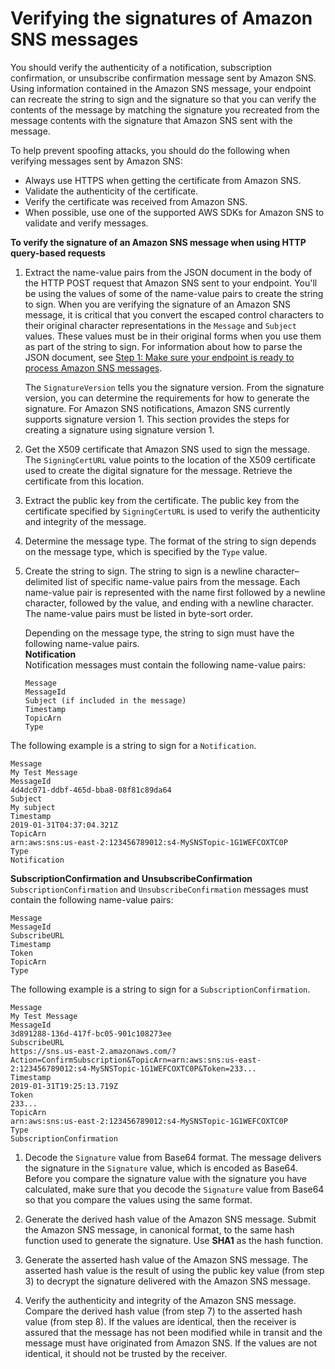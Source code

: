 # Verifying the signatures of Amazon SNS messages<a name="sns-verify-signature-of-message"></a>

You should verify the authenticity of a notification, subscription confirmation, or unsubscribe confirmation message sent by Amazon SNS\. Using information contained in the Amazon SNS message, your endpoint can recreate the string to sign and the signature so that you can verify the contents of the message by matching the signature you recreated from the message contents with the signature that Amazon SNS sent with the message\.

To help prevent spoofing attacks, you should do the following when verifying messages sent by Amazon SNS:
+ Always use HTTPS when getting the certificate from Amazon SNS\.
+ Validate the authenticity of the certificate\.
+ Verify the certificate was received from Amazon SNS\.
+ When possible, use one of the supported AWS SDKs for Amazon SNS to validate and verify messages\.

**To verify the signature of an Amazon SNS message when using HTTP query\-based requests**

1. Extract the name\-value pairs from the JSON document in the body of the HTTP POST request that Amazon SNS sent to your endpoint\. You'll be using the values of some of the name\-value pairs to create the string to sign\. When you are verifying the signature of an Amazon SNS message, it is critical that you convert the escaped control characters to their original character representations in the `Message` and `Subject` values\. These values must be in their original forms when you use them as part of the string to sign\. For information about how to parse the JSON document, see [Step 1: Make sure your endpoint is ready to process Amazon SNS messages](SendMessageToHttp.prepare.md)\. 

   The `SignatureVersion` tells you the signature version\. From the signature version, you can determine the requirements for how to generate the signature\. For Amazon SNS notifications, Amazon SNS currently supports signature version 1\. This section provides the steps for creating a signature using signature version 1\.

1. Get the X509 certificate that Amazon SNS used to sign the message\. The `SigningCertURL` value points to the location of the X509 certificate used to create the digital signature for the message\. Retrieve the certificate from this location\. 

1. Extract the public key from the certificate\. The public key from the certificate specified by `SigningCertURL` is used to verify the authenticity and integrity of the message\. 

1. Determine the message type\. The format of the string to sign depends on the message type, which is specified by the `Type` value\.

1. Create the string to sign\. The string to sign is a newline character–delimited list of specific name\-value pairs from the message\. Each name\-value pair is represented with the name first followed by a newline character, followed by the value, and ending with a newline character\. The name\-value pairs must be listed in byte\-sort order\.

   Depending on the message type, the string to sign must have the following name\-value pairs\.  
**Notification**  
Notification messages must contain the following name\-value pairs:  

   ```
   Message
   MessageId
   Subject (if included in the message)
   Timestamp
   TopicArn
   Type
   ```
The following example is a string to sign for a `Notification`\.  

   ```
   Message
   My Test Message
   MessageId
   4d4dc071-ddbf-465d-bba8-08f81c89da64
   Subject
   My subject
   Timestamp
   2019-01-31T04:37:04.321Z
   TopicArn
   arn:aws:sns:us-east-2:123456789012:s4-MySNSTopic-1G1WEFCOXTC0P
   Type
   Notification
   ```  
**SubscriptionConfirmation and UnsubscribeConfirmation**  
`SubscriptionConfirmation` and `UnsubscribeConfirmation` messages must contain the following name\-value pairs:  

   ```
   Message
   MessageId
   SubscribeURL
   Timestamp
   Token
   TopicArn
   Type
   ```
The following example is a string to sign for a `SubscriptionConfirmation`\.  

   ```
   Message
   My Test Message
   MessageId
   3d891288-136d-417f-bc05-901c108273ee
   SubscribeURL
   https://sns.us-east-2.amazonaws.com/?Action=ConfirmSubscription&TopicArn=arn:aws:sns:us-east-2:123456789012:s4-MySNSTopic-1G1WEFCOXTC0P&Token=233...
   Timestamp
   2019-01-31T19:25:13.719Z
   Token
   233...
   TopicArn
   arn:aws:sns:us-east-2:123456789012:s4-MySNSTopic-1G1WEFCOXTC0P
   Type
   SubscriptionConfirmation
   ```

1. Decode the `Signature` value from Base64 format\. The message delivers the signature in the `Signature` value, which is encoded as Base64\. Before you compare the signature value with the signature you have calculated, make sure that you decode the `Signature` value from Base64 so that you compare the values using the same format\.

1. Generate the derived hash value of the Amazon SNS message\. Submit the Amazon SNS message, in canonical format, to the same hash function used to generate the signature\. Use **SHA1** as the hash function\.

1. Generate the asserted hash value of the Amazon SNS message\. The asserted hash value is the result of using the public key value \(from step 3\) to decrypt the signature delivered with the Amazon SNS message\. 

1. Verify the authenticity and integrity of the Amazon SNS message\. Compare the derived hash value \(from step 7\) to the asserted hash value \(from step 8\)\. If the values are identical, then the receiver is assured that the message has not been modified while in transit and the message must have originated from Amazon SNS\. If the values are not identical, it should not be trusted by the receiver\. 